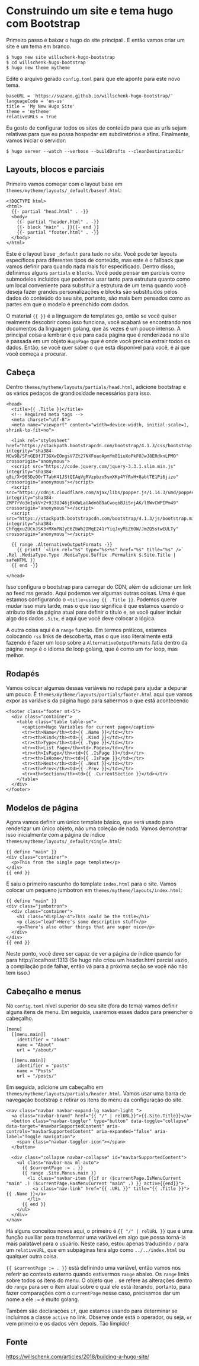 # Construindo um site e tema hugo com Bootstrap

Primeiro passo é baixar o hugo do site principal . E então vamos criar um site e um tema em branco.
```
$ hugo new site willschenk-hugo-bootstrap
$ cd willschenk-hugo-bootstrap
$ hugo new theme mytheme
```

Edite o arquivo gerado `config.toml` para que ele aponte para este novo tema.
```
baseURL = 'https://suzano.github.io/willschenk-hugo-bootstrap/'
languageCode = 'en-us'
title = 'My New Hugo Site'
theme = 'mytheme'
relativeURLs = true
```

Eu gosto de configurar todos os sites de conteúdo para que as urls sejam relativas para que eu possa hospedar em subdiretórios e afins. Finalmente, vamos iniciar o servidor:
```
$ hugo server --watch --verbose --buildDrafts --cleanDestinationDir
```

## Layouts, blocos e parciais

Primeiro vamos começar com o layout base em `themes/mytheme/layouts/_default/baseof.html`:
```
<!DOCTYPE html>
<html>
  {{- partial "head.html" . -}}
  <body>
    {{- partial "header.html" . -}}
    {{- block "main" . }}{{- end }}
    {{- partial "footer.html" . -}}
  </body>
</html>
```

Este é o layout base `_default` para tudo no site. Você pode ter layouts específicos para diferentes tipos de conteúdo, mas este é o fallback que vamos definir para quando nada mais for especificado. Dentro disso, definimos alguns `partials` e `blocks`. Você pode pensar em parciais como submodelos incluídos que podemos usar tanto para estrutura quanto como um local conveniente para substituir a estrutura de um tema quando você deseja fazer grandes personalizações e blocks são substituídos pelos dados do conteúdo do seu site, portanto, são mais bem pensados ​​como as partes em que o modelo é preenchido com dados.

O material `{{ }}` é a linguagem de templates go, então se você quiser realmente descobrir como isso funciona, você acabará se encontrando nos documentos da linguagem golang, que às vezes é um pouco intenso. A principal coisa a lembrar é que para cada página que é renderizada no site é passada em um objeto `HugoPage` que é onde você precisa extrair todos os dados. Então, se você quer saber o que está disponível para você, é aí que você começa a procurar.

## Cabeça

Dentro `themes/mytheme/layouts/partials/head.html`, adicione bootstrap e os vários pedaços de grandiosidade necessários para isso.
```
<head>
  <title>{{ .Title }}</title>
  <!-- Required meta tags -->
  <meta charset="utf-8">
  <meta name="viewport" content="width=device-width, initial-scale=1, shrink-to-fit=no">

  <link rel="stylesheet" href="https://stackpath.bootstrapcdn.com/bootstrap/4.1.3/css/bootstrap.min.css" integrity="sha384-MCw98/SFnGE8fJT3GXwEOngsV7Zt27NXFoaoApmYm81iuXoPkFOJwJ8ERdknLPMO" crossorigin="anonymous">
  <script src="https://code.jquery.com/jquery-3.3.1.slim.min.js" integrity="sha384-q8i/X+965DzO0rT7abK41JStQIAqVgRVzpbzo5smXKp4YfRvH+8abtTE1Pi6jizo" crossorigin="anonymous"></script>
  <script src="https://cdnjs.cloudflare.com/ajax/libs/popper.js/1.14.3/umd/popper.min.js" integrity="sha384-ZMP7rVo3mIykV+2+9J3UJ46jBk0WLaUAdn689aCwoqbBJiSnjAK/l8WvCWPIPm49" crossorigin="anonymous"></script>
  <script src="https://stackpath.bootstrapcdn.com/bootstrap/4.1.3/js/bootstrap.min.js" integrity="sha384-ChfqqxuZUCnJSK3+MXmPNIyE6ZbWh2IMqE241rYiqJxyMiZ6OW/JmZQ5stwEULTy" crossorigin="anonymous"></script>

  {{ range .AlternativeOutputFormats -}}
    {{ printf `<link rel="%s" type="%s+%s" href="%s" title="%s" />` .Rel .MediaType.Type .MediaType.Suffix .Permalink $.Site.Title | safeHTML }}
  {{ end -}}

</head>
```

Isso configura o bootstrap para carregar do CDN, além de adicionar um link ao feed rss gerado. Aqui podemos ver algumas outras coisas. Uma é que estamos configurando o `<title>using {{ .Title }}`. Podemos querer mudar isso mais tarde, mas o que isso significa é que estamos usando o atributo title da página atual para definir o título e, se você quiser incluir algo dos dados `.Site`, é aqui que você deve colocar a lógica.

A outra coisa aqui é a `range` função. Em termos práticos, estamos colocando `rss` links de descoberta, mas o que isso literalmente está fazendo é fazer um loop sobre a `AlternativeOutputFormats` fatia dentro da página `range` é o idioma de loop golang, que é como um `for` loop, mas melhor.

## Rodapés
Vamos colocar algumas dessas variáveis ​​no rodapé para ajudar a depurar um pouco. É `themes/mytheme/layouts/partials/footer.html` aqui que vamos expor as variáveis ​​da página hugo para sabermos o que está acontecendo
```
<footer class="footer mt-5">
  <div class="container">
    <table class="table table-sm">
      <caption>Hugo Variables for current page</caption>
      <tr><th>Name</th><td>{{ .Name }}</td></tr>
      <tr><th>Kind</th><td>{{ .Kind }}</td></tr>
      <tr><th>Type</th><td>{{ .Type }}</td></tr>
      <tr><th>List Page</th><td>.Pages</td></tr>
      <tr><th>IsPage</th><td>{{ .IsPage }}</td></tr>
      <tr><th>IsHome</th><td>{{ .IsPage }}</td></tr>
      <tr><th>Next</th><td>{{ .Next }}</td></tr>
      <tr><th>Prev</th><td>{{ .Prev }}</td></tr>
      <tr><th>Section</th><td>{{ .CurrentSection }}</td></tr>
    </table>
  </div>
</footer>
```

## Modelos de página

Agora vamos definir um único template básico, que será usado para renderizar um único objeto, não uma coleção de nada. Vamos demonstrar isso inicialmente com a página de índice `themes/mytheme/layouts/_default/single.html`:
```
{{ define "main" }}
<div class="container">
  <p>This from the single page template</p>
</div>
{{ end }}
```

E saiu o primeiro rascunho do template `index.html` para o site. Vamos colocar um pequeno jumbotron em `themes/mytheme/layouts/index.html`:
```
{{ define "main" }}
<div class="jumbotron">
  <div class="container">
    <h1 class="display-4">This could be the title</h1>
    <p class="lead">Here's some description stuff</p>
    <p>There's also other things that are super nice</p>
  </div>
</div>
{{ end }}
```

Neste ponto, você deve ser capaz de ver a página de índice quando for para http://localhost:1313 (Se hugo não criou um header.html parcial vazio, a compilação pode falhar, então vá para a próxima seção se você não não tem isso.)

## Cabeçalho e menus

No `config.toml` nível superior do seu site (fora do tema) vamos definir alguns itens de menu. Em seguida, usaremos esses dados para preencher o cabeçalho.
```
[menu]
  [[menu.main]]
    identifier = "about"
    name = "About"
    url = "/about/"

  [[menu.main]]
    identifier = "posts"
    name = "Posts"
    url = "/posts/"
```

Em seguida, adicione um cabeçalho em `themes/mytheme/layouts/partials/header.html`. Vamos usar uma barra de navegação bootstrap e retirar os itens do menu da configuração do site.
```
<nav class="navbar navbar-expand-lg navbar-light ">
  <a class="navbar-brand" href="{{ "/" | relURL}}">{{.Site.Title}}</a>
  <button class="navbar-toggler" type="button" data-toggle="collapse" data-target="#navbarSupportedContent" aria-controls="navbarSupportedContent" aria-expanded="false" aria-label="Toggle navigation">
    <span class="navbar-toggler-icon"></span>
  </button>

  <div class="collapse navbar-collapse" id="navbarSupportedContent">
    <ul class="navbar-nav ml-auto">
      {{ $currentPage := . }}
      {{ range .Site.Menus.main }}
        <li class="navbar-item {{if or ($currentPage.IsMenuCurrent "main" .) ($currentPage.HasMenuCurrent "main" .) }} active{{end}}">
          <a class="nav-link" href="{{ .URL }}" title="{{ .Title }}">{{ .Name }}</a>
        </li>
      {{ end }}
    </ul>
  </div>
</nav>
```

Há alguns conceitos novos aqui, o primeiro é `{{ "/" | relURL }}` que é uma função auxiliar para transformar uma variável em algo que possa torná-la mais palatável para o usuário. Neste caso, estou apenas traduzindo `/` para um `relativeURL`, que em subpáginas terá algo como `../../index.html` ou qualquer outra coisa.

`{{ $currentPage := . }}` está definindo uma variável, então vamos nos referir ao contexto externo quando estivermos `range` abaixo. Os `range` links sobre todos os itens do menu. O objeto que `.` se refere às alterações dentro do `range` para ser o item atual sobre o qual ele está iterando, portanto, para fazer comparações com o `currentPage` nesse caso, precisamos dar um nome a ele `:=` é muito golang.

Também são declarações `if`, que estamos usando para determinar se incluímos a classe `active` no link. Observe onde está o operador, ou seja, `or` vem primeiro e os dados vêm depois. Tão límpido!


## Fonte
https://willschenk.com/articles/2018/building-a-hugo-site/
